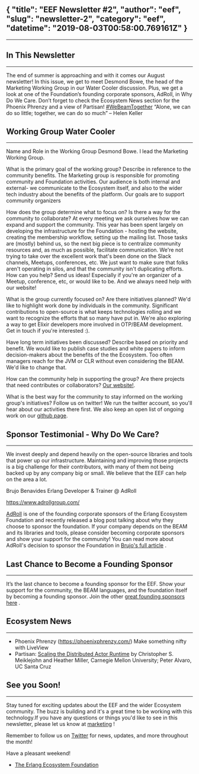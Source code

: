 {
  "title": "EEF Newsletter #2",
  "author": "eef",
  "slug": "newsletter-2",
  "category": "eef",
  "datetime": "2019-08-03T00:58:00.769161Z"
}
---
---


## In This Newsletter
------------------------------------------------------------
The end of summer is approaching and with it comes our August newsletter! In this issue, we get to meet Desmond Bowe, the head of the Marketing Working Group in our Water Cooler discussion. Plus, we get a look at one of the Foundation’s founding corporate sponsors, AdRoll, in Why Do We Care. Don’t forget to check the Ecosystem News section for the Phoenix Phrenzy and a view of Partisan!
[#WeBeamTogether](https://twitter.com/search?q=%23WeBEAMTogether)
“Alone, we can do so little; together, we can do so much” – Helen Keller


## Working Group Water Cooler
------------------------------------------------------------

Name and Role in the Working Group
Desmond Bowe. I lead the Marketing Working Group.

What is the primary goal of the working group? Describe in reference to the community benefits.
The Marketing group is responsible for promoting community and Foundation activities.  Our audience is both internal and external- we communicate to the Ecosystem itself, and also to the wider tech industry about the benefits of the platform.  Our goals are to support community organizers

How does the group determine what to focus on? Is there a way for the community to collaborate?
At every meeting we ask ourselves how we can expand and support the community.  This year has been spent largely on developing the infrastructure for the Foundation - hosting the website, creating the membership workflow, setting up the mailing list. Those tasks are (mostly) behind us, so the next big piece is to centralize community resources and, as much as possible, facilitate communication.  We're not trying to take over the excellent work that's been done on the Slack channels, Meetups, conferences, etc.  We just want to make sure that folks aren't operating in silos, and that the community isn't duplicating efforts.  How can you help? Send us ideas!  Especially if you're an organizer of a Meetup, conference, etc, or would like to be.  And we always need help with our website!

What is the group currently focused on? Are there initiatives planned?
We'd like to highlight work done by individuals in the community. Significant contributions to open-source is what keeps technologies rolling and we want to recognize the efforts that so many have put in.  We're also exploring a way to get Elixir developers more involved in OTP/BEAM development.  Get in touch if you're interested :).

Have long term initiatives been discussed? Describe based on priority and benefit.
We would like to publish case studies and white papers to inform decision-makers about the benefits of the the Ecosystem.  Too often managers reach for the JVM or CLR without even considering the BEAM.  We'd like to change that.

How can the community help in supporting the group? Are there projects that need contributes or collaborators?
[Our website!](https://github.com/erlef/website).

What is the best way for the community to stay informed on the working group's initiatives?
Follow us on twitter!  We run the twitter account, so you'll hear about our activities there first. We also keep an open list of ongoing work on our [github page](https://github.com/erlef/marketing).


## Sponsor Testimonial - Why Do We Care?
------------------------------------------------------------

We invest deeply and depend heavily on the open-source libraries and tools that power up our infrastructure. Maintaining and improving those projects is a big challenge for their contributors, with many of them not being backed up by any company big or small. We believe that the EEF can help on the area a lot.

Brujo Benavides
Erlang Developer & Trainer @ AdRoll

https://www.adrollgroup.com/

[AdRoll](https://www.adrollgroup.com/) is one of the founding corporate sponsors of the Erlang Ecosystem Foundation and recently released a blog post talking about why they choose to sponsor the foundation. If your company depends on the BEAM and its libraries and tools, please consider becoming corporate sponsors and show your support for the community! You can read more about AdRoll's decision to sponsor the Foundation in [Brujo's full article](http://tech.adroll.com/blog/culture/2019/07/31/erlang-ecosystem-foundation.html) .


## Last Chance to Become a Founding Sponsor
------------------------------------------------------------
It’s the last chance to become a founding sponsor for the EEF. Show your support for the community, the BEAM languages, and the foundation itself by becoming a founding sponsor. Join the other [great founding sponsors here](https://erlef.org/sponsors/) .


## Ecosystem News
------------------------------------------------------------
* Phoenix Phrenzy (https://phoenixphrenzy.com/) Make something nifty with LiveView
* Partisan: [Scaling the Distributed Actor Runtime](https://www.usenix.org/conference/atc19/presentation/meiklejohn) by Christopher S. Meiklejohn and Heather Miller, Carnegie Mellon University; Peter Alvaro, UC Santa Cruz


## See you Soon!
------------------------------------------------------------
Stay tuned for exciting updates about the EEF and the wider Ecosystem community. The buzz is building and it's a great time to be working with this technology.If you have any questions or things you'd like to see in this newsletter, please let us know at [marketing](mailto:marketing@erlef.org?subject=Newsletter%20Feedback&body=hi!%20I%20have%20some%20things%20to%20say%20about%20your%20newsletter%3A%0A%0A) !

Remember to follow us on [Twitter](https://twitter.com/TheErlef) for news, updates, and more throughout the month!

Have a pleasant weekend!
- [The Erlang Ecosystem Foundation](https://erlef.org)

